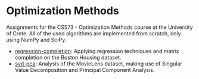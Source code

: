 # Optimization Methods

Assignments for the CS573 - Optimization Methods course at the University of Crete. All of the used algorithms are implemented from scratch, only using NumPy and SciPy.

- [regression-completion](regression-completion): Applying regression techniques and matrix completion on the Boston Housing dataset.
- [svd-pca](svd-pca): Analysis of the MovieLens dataset, making use of Singular Value Decomposition and Principal Component Analysis.

